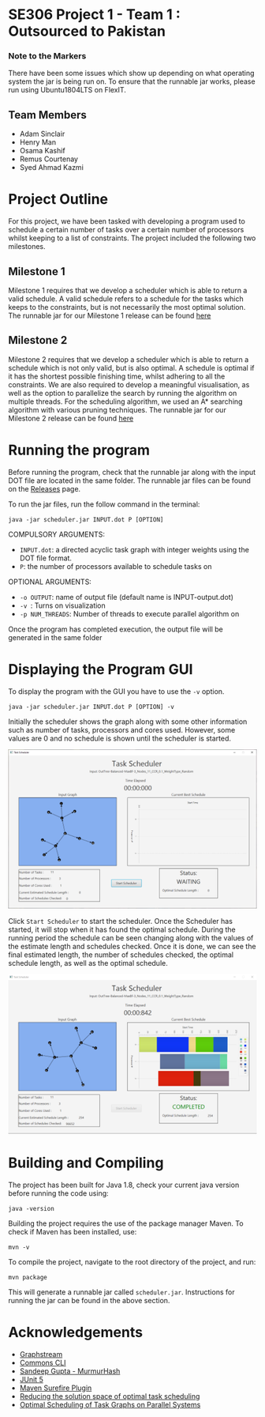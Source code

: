 # SE306 Project 1 - Team 1 : Outsourced to Pakistan

### Note to the Markers
There have been some issues which show up depending on what operating system the jar is being run on. To ensure that the runnable jar works, please run using Ubuntu1804LTS on FlexIT.

## Team Members
* Adam Sinclair
* Henry Man
* Osama Kashif
* Remus Courtenay
* Syed Ahmad Kazmi

# Project Outline
For this project, we have been tasked with developing a program used to schedule a certain number of tasks over a certain number of processors whilst
keeping to a list of constraints. The project included the following two milestones.

## Milestone 1
Milestone 1 requires that we develop a scheduler which is able to return a valid schedule. A valid schedule refers to a schedule for the tasks which
keeps to the constraints, but is not necessarily the most optimal solution. The runnable jar for our Milestone 1 release can be found [here](https://github.com/SoftEng306-2021/project-1-p1t16-outsourced-to-pakistan/releases/tag/v1.0)

## Milestone 2
Milestone 2 requires that we develop a scheduler which is able to return a schedule which is not only valid, but is also optimal. A schedule is optimal if it has the shortest possible finishing time, whilst adhering to all the constraints. We are also required to develop a meaningful visualisation, as well as the option to parallelize the search by running the algorithm on multiple threads. For the scheduling algorithm, we used an A* searching algorithm with various pruning techniques. The runnable jar for our Milestone 2 release can be found [here](https://github.com/SoftEng306-2021/project-1-p1t16-outsourced-to-pakistan/releases/tag/2.0)

# Running the program
Before running the program, check that the runnable jar along with the input DOT file are located in the same folder. The runnable 
jar files can be found on the [Releases](https://github.com/SoftEng306-2021/project-1-p1t16-outsourced-to-pakistan/releases) page.

To run the jar files, run the follow command in the terminal: 
```
java -jar scheduler.jar INPUT.dot P [OPTION]
```
COMPULSORY ARGUMENTS:
* ```INPUT.dot```: a directed acyclic task graph with integer weights using the DOT file format.
* ```P```: the number of processors available to schedule tasks on

OPTIONAL ARGUMENTS:
* ```-o OUTPUT```: name of output file (default name is INPUT-output.dot)
* ```-v ```: Turns on visualization
* ```-p NUM_THREADS```: Number of threads to execute parallel algorithm on

Once the program has completed execution, the output file will be generated in the same folder

# Displaying the Program GUI

To display the program with the GUI you have to use the `-v` option.
```
java -jar scheduler.jar INPUT.dot P [OPTION] -v
```

Initially the scheduler shows the graph along with some other information such as number of tasks, processors and cores used. However, some values are 0 and no schedule is shown until the scheduler is started.

<img src="./readme_images/not_started.PNG">

Click `Start Scheduler` to start the scheduler.
Once the Scheduler has started, it will stop when it has found the optimal schedule. During the running period the schedule can be seen changing along with the values of the estimate length and schedules checked. 
Once it is done, we can see the final estimated length, the number of schedules checked, the optimal schedule length, as well as the optimal schedule.

<img src="./readme_images/scheduled.jpg">

# Building and Compiling
The project has been built for Java 1.8, check your current java version before running the code using:
```
java -version
```

Building the project requires the use of the package manager Maven. To check if Maven has been installed, use:
```
mvn -v
```

To compile the project, navigate to the root directory of the project, and run:
```
mvn package
```

This will generate a runnable jar called ```scheduler.jar```. Instructions for running the jar can be found in the above section.

# Acknowledgements
* [Graphstream](https://graphstream-project.org/)
* [Commons CLI](https://commons.apache.org/proper/commons-cli/)
* [Sandeep Gupta - MurmurHash](https://github.com/sangupta/murmur)
* [JUnit 5](https://junit.org/junit5/docs/current/user-guide/#overview)
* [Maven Surefire Plugin](https://maven.apache.org/surefire/maven-surefire-plugin/#)
* [Reducing the solution space of optimal task scheduling](https://www.sciencedirect.com/science/article/abs/pii/S0305054813002542?via%3Dihub)
* [Optimal Scheduling of Task Graphs on Parallel Systems](https://ieeexplore.ieee.org/document/4710998)
